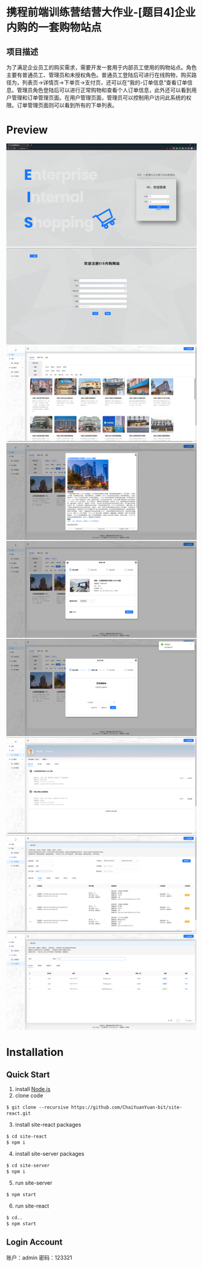 # 携程前端训练营结营大作业-[题目4]企业内购的一套购物站点

## 项目描述

为了满足企业员工的购买需求，需要开发一套用于内部员工使用的购物站点。角色主要有普通员工、管理员和未授权角色。普通员工登陆后可进行在线购物，购买路径为，列表页->详情页->下单页->支付页，还可以在“我的-订单信息“查看订单信息。管理员角色登陆后可以进行正常购物和查看个人订单信息，此外还可以看到用户管理和订单管理页面。在用户管理页面，管理员可以控制用户访问此系统的权限。订单管理页面则可以看到所有的下单列表。

# Preview

![登录](./README/1.png)
![注册](./README/2.png)
![商城](./README/3.png)
![商品详情](./README/4.png)
![订单页](./README/5.png)
![支付页](./README/6.png)
![我的-订单信息](./README/7.png)
![订单管理](./README/8.png)
![用户管理](./README/9.png)

# Installation
## Quick Start
1. install [Node.js](https://nodejs.org/en)
2. clone code
```
$ git clone --recursive https://github.com/ChaiYuanYuan-bit/site-react.git
```
3. install site-react packages
```
$ cd site-react
$ npm i
```
4. install site-server packages
```
$ cd site-server
$ npm i
```
5. run site-server
```
$ npm start
```
6. run site-react
```
$ cd..
$ npm start
```
## Login Account
账户：admin
密码：123321